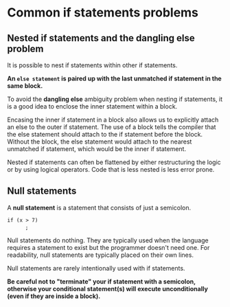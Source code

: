 # Common if statements problems

## Nested if statements and the dangling else problem

It is possible to nest if statements within other if statements.

**An `else statement` is paired up with the last unmatched if statement in the same block.**

To avoid the **dangling else** ambiguity problem when nesting if statements, it is a good idea to enclose the inner statement within a block.

Encasing the inner if statement in a block also allows us to explicitly attach an else to the outer if statement. The use of a block tells the compiler that the else statement should attach to the if statement before the block. Without the block, the else statement would attach to the nearest unmatched if statement, which would be the inner if statement.

Nested if statements can often be flattened by either restructuring the logic or by using logical operators. Code that is less nested is less error prone.

## Null statements

A **null statement** is a statement that consists of just a semicolon.

` if (x > 7) `  
&emsp;&emsp;&emsp;` ; `  

Null statements do nothing. They are typically used when the language requires a statement to exist but the programmer doesn't need one. For readability, null statements are typically placed on their own lines.

Null statements are rarely intentionally used with if statements.

**Be careful not to "terminate" your if statement with a semicolon, otherwise your conditional statement(s) will execute unconditionally (even if they are inside a block).**

